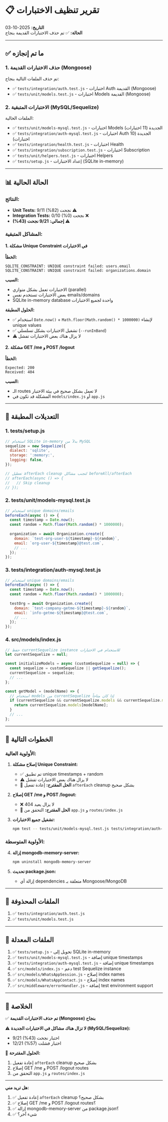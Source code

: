 # 📋 تقرير تنظيف الاختبارات

**التاريخ:** 2025-10-03  
**الحالة:** ✅ تم حذف الاختبارات القديمة بنجاح

---

## ✅ ما تم إنجازه

### 1. حذف الاختبارات القديمة (Mongoose)

تم حذف الملفات التالية بنجاح:

- ✅ `tests/integration/auth.test.js` - اختبارات Auth القديمة (Mongoose)
- ✅ `tests/unit/models.test.js` - اختبارات Models القديمة (Mongoose)

### 2. الاختبارات المتبقية (MySQL/Sequelize)

الملفات الحالية:

- ✅ `tests/unit/models-mysql.test.js` - اختبارات Models الجديدة (11 اختبارات)
- ✅ `tests/integration/auth-mysql.test.js` - اختبارات Auth الجديدة (10 اختبارات)
- ✅ `tests/integration/health.test.js` - اختبارات Health
- ✅ `tests/integration/subscription.test.js` - اختبارات Subscription
- ✅ `tests/unit/helpers.test.js` - اختبارات Helpers
- ✅ `tests/setup.js` - إعداد الاختبارات (SQLite in-memory)

---

## 📊 الحالة الحالية

### **النتائج:**
- **Unit Tests:** 9/11 نجحت (82%) ⚠️
- **Integration Tests:** 0/10 نجحت (0%) ❌
- **إجمالي:** **9/21 نجحت (43%)** ⚠️

### **المشاكل المتبقية:**

#### 1. **مشكلة Unique Constraint في الاختبارات**

**الخطأ:**
```
SQLITE_CONSTRAINT: UNIQUE constraint failed: users.email
SQLITE_CONSTRAINT: UNIQUE constraint failed: organizations.domain
```

**السبب:**
- الاختبارات تعمل بشكل متوازي (parallel)
- بعض الاختبارات تستخدم نفس emails/domains
- SQLite in-memory database واحدة لجميع الاختبارات

**الحلول المطبقة:**
- ✅ استخدام `Date.now()` + `Math.floor(Math.random() * 1000000)` لإنشاء unique values
- ✅ تشغيل الاختبارات بشكل تسلسلي (`--runInBand`)
- ⚠️ لا يزال هناك بعض الاختبارات تفشل

#### 2. **مشكلة GET /me و POST /logout**

**الخطأ:**
```
Expected: 200
Received: 404
```

**السبب:**
- الـ routes لا تعمل بشكل صحيح في بيئة الاختبار
- المشكلة قد تكون في `models/index.js` أو `app.js`

---

## 🔧 التعديلات المطبقة

### 1. **tests/setup.js**
```javascript
// استخدام SQLite in-memory بدلاً من MySQL
sequelize = new Sequelize({
  dialect: 'sqlite',
  storage: ':memory:',
  logging: false,
});

// تعطيل afterEach cleanup لتجنب مشاكل beforeAll/afterEach
// afterEach(async () => {
//   // Skip cleanup
// });
```

### 2. **tests/unit/models-mysql.test.js**
```javascript
// استخدام unique domains/emails
beforeEach(async () => {
  const timestamp = Date.now();
  const random = Math.floor(Math.random() * 1000000);
  
  organization = await Organization.create({
    domain: `test-org-user-${timestamp}-${random}`,
    email: `org-user-${timestamp}@test.com`,
    // ...
  });
});
```

### 3. **tests/integration/auth-mysql.test.js**
```javascript
// استخدام unique domains/emails
beforeEach(async () => {
  const timestamp = Date.now();
  const random = Math.floor(Math.random() * 1000000);
  
  testOrg = await Organization.create({
    domain: `test-company-getme-${timestamp}-${random}`,
    email: `info-getme-${timestamp}@test.com`,
    // ...
  });
});
```

### 4. **src/models/index.js**
```javascript
// حفظ currentSequelize instance للاستخدام في الاختبارات
let currentSequelize = null;

const initializeModels = async (customSequelize = null) => {
  const sequelize = customSequelize || getSequelize();
  currentSequelize = sequelize;
  // ...
};

const getModel = (modelName) => {
  // استخدام models من currentSequelize إذا كان متاحاً
  if (currentSequelize && currentSequelize.models && currentSequelize.models[modelName]) {
    return currentSequelize.models[modelName];
  }
  // ...
};
```

---

## 🎯 الخطوات التالية

### **الأولوية العالية:**

1. **إصلاح مشكلة Unique Constraint:**
   - ✅ تم تطبيق unique timestamps + random
   - ⚠️ لا يزال هناك بعض الاختبارات تفشل
   - 🔧 **الحل المقترح:** إعادة تفعيل `afterEach` cleanup بشكل صحيح

2. **إصلاح GET /me و POST /logout:**
   - ❌ لا يزال يعيد 404
   - 🔧 **الحل المقترح:** التحقق من `app.js` و `routes/index.js`

3. **تشغيل جميع الاختبارات:**
   ```bash
   npm test -- tests/unit/models-mysql.test.js tests/integration/auth-mysql.test.js --no-coverage --runInBand
   ```

### **الأولوية المتوسطة:**

4. **إزالة mongodb-memory-server:**
   ```bash
   npm uninstall mongodb-memory-server
   ```

5. **تحديث package.json:**
   - إزالة أي dependencies متعلقة بـ Mongoose/MongoDB

---

## 📄 الملفات المحذوفة

1. ✅ `tests/integration/auth.test.js`
2. ✅ `tests/unit/models.test.js`

---

## 📄 الملفات المعدلة

1. ✅ `tests/setup.js` - تحويل إلى SQLite in-memory
2. ✅ `tests/unit/models-mysql.test.js` - إضافة unique timestamps
3. ✅ `tests/integration/auth-mysql.test.js` - إضافة unique timestamps
4. ✅ `src/models/index.js` - دعم test Sequelize instance
5. ✅ `src/models/WhatsAppSession.js` - إصلاح index names
6. ✅ `src/models/WhatsAppContact.js` - إصلاح index names
7. ✅ `src/middleware/errorHandler.js` - إضافة test environment support

---

## 🎉 الخلاصة

✅ **تم حذف الاختبارات القديمة (Mongoose) بنجاح**

⚠️ **لا تزال هناك مشاكل في الاختبارات الجديدة (MySQL/Sequelize):**
- 9/21 اختبار نجحت (43%)
- 12/21 اختبار فشلت (57%)

🔧 **الحلول المقترحة:**
1. إعادة تفعيل `afterEach` cleanup بشكل صحيح
2. إصلاح GET /me و POST /logout routes
3. التحقق من `app.js` و `routes/index.js`

---

**هل تريد مني:**
1. ✅ إعادة تفعيل `afterEach` cleanup بشكل صحيح؟
2. ✅ إصلاح GET /me و POST /logout routes؟
3. ✅ إزالة mongodb-memory-server من package.json؟
4. ✅ شيء آخر؟

